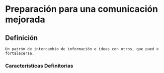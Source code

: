 # Preparación para una comunicación mejorada
## Definición
	Un patrón de intercambio de información e ideas con otros, que pued e fortalecerse.

### Caracteristicas Definitorias


